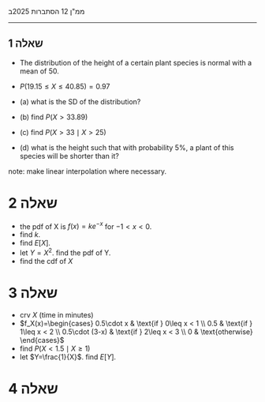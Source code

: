 ממ"ן 12 
הסתברות
2025ב
___
## שאלה 1

- The distribution of the height of a certain plant species is normal with a mean of 50.
- $P(19.15\leq X\leq 40.85)=0.97$

- (a) what is the SD of the distribution?
- (b) find $P(X>33.89)$
- (c) find $P(X>33\mid X>25)$
- (d) what is the height such that with probability 5%, a plant of this species will be shorter than it?

note: make linear interpolation where necessary.


# שאלה 2

- the pdf of X is $f(x)=ke^{-x}$ for $-1<x<0$.
- find $k$.
- find $E[X]$.
- let $Y=X^2$. find the pdf of Y.
- find the cdf of $X$

# שאלה 3

- crv $X$ (time in minutes) 
- $f_X(x)=\begin{cases} 0.5\cdot x & \text{if } 0\leq x < 1 \\ 0.5 & \text{if } 1\leq x < 2 \\ 0.5\cdot (3-x) & \text{if } 2\leq x < 3 \\ 0 & \text{otherwise} \end{cases}$
- find $P(X<1.5\mid X\geq 1)$
- let $Y=\frac{1}{X}$. find $E[Y]$.


# שאלה 4
